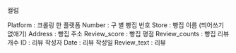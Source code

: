 
컬럼

Platform : 크롤링 한 플랫폼
Number : 구 별 빵집 번호
Store : 빵집 이름 (띄어쓰기 없애기)
Address : 빵집 주소
Review_score : 빵집 평점
Review_counts : 빵집 리뷰 개수
ID : 리뷰 작성자
Date : 리뷰 작성일
Review_text : 리뷰
